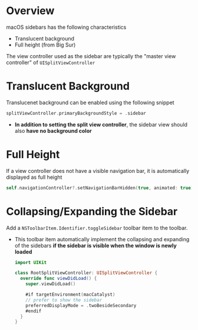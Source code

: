 # Overview

macOS sidebars has the following characteristics

- Translucent background
- Full height (from Big Sur)

The view controller used as the sidebar are typically the "master view
controller" of `UISplitViewController`

# Translucent Background

Translucenet background can be enabled using the following snippet

```swift
splitViewController.primaryBackgroundStyle = .sidebar
```

- **In addition to setting the split view controller**, the sidebar view should
  also **have no background color**

# Full Height

If a view controller does not have a visible navigation bar, it is automatically
displayed as full height

```swift
self.navigationController?.setNavigationBarHidden(true, animated: true)
```

# Collapsing/Expanding the Sidebar

Add a `NSToolbarItem.Identifier.toggleSidebar` toolbar item to the toolbar.

- This toolbar item automatically implement the collapsing and expanding of the
  sidebars **if the sidebar is visible when the window is newly loaded**

  ```swift
  import UIKit

  class RootSplitViewController: UISplitViewController {
    override func viewDidLoad() {
      super.viewDidLoad()

      #if targetEnvironment(macCatalyst)
      // prefer to show the sidebar
      preferredDisplayMode = .twoBesideSecondary
      #endif
    }
  }
  ```
